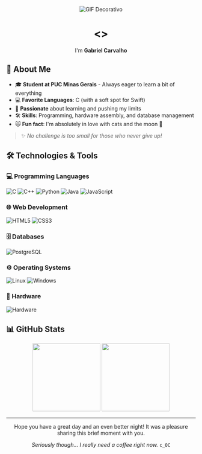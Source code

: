 <div align="center">
  
![GIF Decorativo](https://i.pinimg.com/originals/3c/a3/7c/3ca37c29061fce8aea80945c2dd7b3f9.gif)

# <> 

I'm **Gabriel Carvalho** 

</div>

## 🚀 About Me

- 🎓 **Student at PUC Minas Gerais** - Always eager to learn a bit of everything
- 💻 **Favorite Languages**: C (with a soft spot for Swift) 
- 🌟 **Passionate** about learning and pushing my limits
- 🛠️ **Skills**: Programming, hardware assembly, and database management
- 🐱 **Fun fact**: I'm absolutely in love with cats and the moon 🌙

> ✨ *No challenge is too small for those who never give up!*

## 🛠️ Technologies & Tools

### 💻 Programming Languages
![C](https://img.shields.io/badge/c-%2300599C.svg?style=for-the-badge&logo=c&logoColor=white)
![C++](https://img.shields.io/badge/c++-%2300599C.svg?style=for-the-badge&logo=c%2B%2B&logoColor=white)
![Python](https://img.shields.io/badge/python-3670A0?style=for-the-badge&logo=python&logoColor=ffdd54)
![Java](https://img.shields.io/badge/java-%23ED8B00.svg?style=for-the-badge&logo=java&logoColor=white)
![JavaScript](https://img.shields.io/badge/javascript-%23323330.svg?style=for-the-badge&logo=javascript&logoColor=%23F7DF1E)

### 🌐 Web Development
![HTML5](https://img.shields.io/badge/html5-%23E34F26.svg?style=for-the-badge&logo=html5&logoColor=white)
![CSS3](https://img.shields.io/badge/css3-%231572B6.svg?style=for-the-badge&logo=css3&logoColor=white)

### 🗄️ Databases
![PostgreSQL](https://img.shields.io/badge/postgresql-%23316192.svg?style=for-the-badge&logo=postgresql&logoColor=white)

### ⚙️ Operating Systems
![Linux](https://img.shields.io/badge/Linux-FCC624?style=for-the-badge&logo=linux&logoColor=black)
![Windows](https://img.shields.io/badge/Windows-0078D6?style=for-the-badge&logo=windows&logoColor=white)

### 🔧 Hardware
![Hardware](https://img.shields.io/badge/Hardware_Assembly-000000?style=for-the-badge&logo=raspberrypi&logoColor=white)

## 📊 GitHub Stats

<div align="center">
  <img height="180em" src="https://github-readme-stats.vercel.app/api?username=SEU_USERNAME&show_icons=true&theme=radical&include_all_commits=true&count_private=true"/>
  <img height="180em" src="https://github-readme-stats.vercel.app/api/top-langs/?username=SEU_USERNAME&layout=compact&langs_count=7&theme=radical"/>
</div>

---

<div align="center">
  
Hope you have a great day and an even better night! It was a pleasure sharing this brief moment with you.

*Seriously though... I really need a coffee right now.* `c_OC`

</div>
